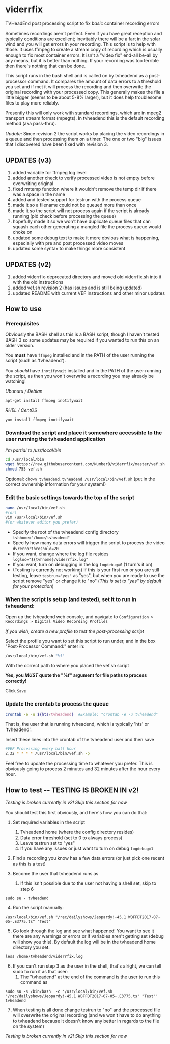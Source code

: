 # viderrfix
TVHeadEnd post processing script to fix _basic_ container recording errors

Sometimes recordings aren't perfect. Even if you have great reception and typically conditions are excellent; inevitably there will be a fart in the solar wind and you will get errors in your recording. This script is to help with those. It uses ffmpeg to create a stream copy of recording which is usually enough to fix most container errors. It isn't a "video fix" end-all be-all by any means, but it is better than nothing. If your recording was too terrible then there's nothing that can be done.

This script runs in the bash shell and is called on by tvheadend as a post-processor command. It compares the amount of data errors to a threshold you set and if met it will process the recording and then overwrite the original recording with your processed copy. This generally makes the file a little bigger (seems to be about 5-8% larger), but it does help troublesome files to play more reliably. 

Presently this will only work with standard recordings, which are in mpeg2 transport stream format (mpegts). In tvheadend this is the default recording method (aka pass-thru).

_Update:_ Since revision 2 the script works by placing the video recordings in a queue and then processing them on a timer. The one or two "big" issues that I discovered have been fixed with revision 3.

## UPDATES (v3)
1. added variable for ffmpeg log level
2. added another check to verify processed video is not empty before overwriting original
3. fixed rmtemp function where it wouldn't remove the temp dir if there was a space in the name
4. added and tested support for testrun with the process queue
5. made it so a filename could not be queued more than once
6. made it so the script will not process again if the script is already running (pid check before processing the queue)
7. hopefully made it so we won't have duplicate queue files that can squash each other generating a mangled file the process queue would choke on
8. updated some debug text to make it more obvious what is happening, especially with pre and post processed video moves
9. updated some syntax to make things more consistent

## UPDATES (v2)
1. added viderrfix-deprecated directory and moved old viderrfix.sh into it with the old instructions
2. added vef.sh revision 2 (has issues and is still being updated)
3. updated README with current VEF instructions and other minor updates

## How to use

### Prerequisites

Obviously the BASH shell as this is a BASH script, though I haven't tested BASH 3 so some updates may be required if you wanted to run this on an older version.

You **must** have `ffmpeg` installed and in the PATH of the user running the script (such as 'tvheadend').

You *should* have `inotifywait` installed and in the PATH of the user running the script, as then you won't overwrite a recording you may already be watching!

_Ubunutu / Debian_

```bash
apt-get install ffmpeg inotifywait
```
_RHEL / CentOS_
```bash
yum install ffmpeg inotifywait
```

### Download the script and place it somewhere accessible to the user running the tvheadend application 

_I'm partial to /usr/local/bin_

```bash
cd /usr/local/bin
wget https://raw.githubusercontent.com/NumberB/viderrfix/master/vef.sh
chmod 755 vef.sh
```
Optional: `chown tvheadend.tvheadend /usr/local/bin/vef.sh` (put in the correct ownership information for your system!)

### Edit the basic settings towards the top of the script
```bash
nano /usr/local/bin/vef.sh
#(or)
vim /usr/local/bin/vef.sh
#(or whatever editor you prefer)
```
- Specify the root of the tvheadend config directory `tvhhome="/home/tvheadend"`
- Specify how many data errors will trigger the script to process the video `dvrerrorthreshold=20`
- If you want, change where the log file resides `logloc="${tvhhome}/viderrfix.log"`
- If you want, turn on debugging in the log `logdebug=0` (1 turn's it on)
- (Testing is currently not working) If this is your first run or you are still testing, leave `testrun="yes"` as "yes", but when you are ready to use the script remove "yes" or change it to "no" (_This is set to "yes" by default for your protection_)

### When the script is setup (and tested), set it to run in tvheadend:

Open up the tvheadend web console, and navigate to `Configuration > Recordings > Digital Video Recording Profiles`

_If you wish, create a new profile to test the post-processing script_

Select the profile you want to set this script to run under, and in the box "Post-Processor Command:" enter in:
```bash
/usr/local/bin/vef.sh "%f"
```
With the correct path to where you placed the vef.sh script

**Yes, you _MUST_ quote the "%f" argument for file paths to process correctly!**

Click `Save`

### Update the crontab to process the queue
```bash
crontab -e -u ${hts/tvheadend}  #Example: "crontab -e -u tvheadend"
```
That is, the user that is running tvheadend, which is typically 'hts' or 'tvheadend'.

Insert these lines into the crontab of the tvheadend user and then save
```bash
#VEF Processing every half hour
2,32 * * * * /usr/local/bin/vef.sh -p
```
Feel free to update the processing time to whatever you prefer. This is obviously going to process 2 minutes and 32 minutes after the hour every hour.


## How to test -- TESTING IS BROKEN IN v2!

_Testing is broken currently in v2! Skip this section for now_

You should test this first obviously, and here's how you can do that:

1. Set required variables in the script
    1. Tvheadend home (where the config directory resides)
    2. Data error threshold (set to 0 to always process)
    3. Leave testrun set to "yes"
    4. If you have any issues or just want to turn on debug `logdebug=1`
    
2. Find a recording you know has a few data errors (or just pick one recent as this is a test)

3. Become the user that tvheadend runs as
    1. If this isn't possible due to the user not having a shell set, skip to step 6
```
sudo su - tvheadend
```

4. Run the script manually:
```
/usr/local/bin/vef.sh "/rec/dailyshows/Jeopardy!-45.1 WBFFDT2017-07-05-.E3775.ts" "Test"
```

5. Go look through the log and see what happened! You want to see it there are any warnings or errors or if variables aren't getting set (debug will show you this). By default the log will be in the tvheadend home directory you set.
```
less /home/tvheadend/viderrfix.log
```

6. If you can't run step 3 as the user in the shell, that's alright, we can tell sudo to run it as that user:
    1. The "tvheadend" at the end of the command is the user to run this command as
```
sudo su -s /bin/bash  -c '/usr/local/bin/vef.sh "/rec/dailyshows/Jeopardy!-45.1 WBFFDT2017-07-05-.E3775.ts" "Test"' tvheadend
```

7. When testing is all done change testrun  to "no" and the processed file will overwrite the original recording (and we won't have to do anything to tvheadend because it doesn't know any better in regards to the file on the system)

_Testing is broken currently in v2! Skip this section for now_
